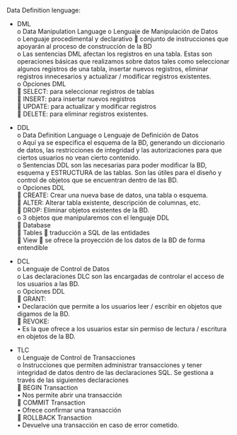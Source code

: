Data Definition lenguage:

-   DML  
    o Data Manipulation Language o Lenguaje de Manipulación de Datos  
    o Lenguaje procedimental y declarativo  conjunto de instrucciones que apoyarán al proceso de construcción de la BD  
    o Las sentencias DML afectan los registros en una tabla. Estas son operaciones básicas que realizamos sobre datos tales como seleccionar algunos registros de una tabla, insertar nuevos registros, eliminar registros innecesarios y actualizar / modificar registros existentes.  
    o Opciones DML  
     SELECT: para seleccionar registros de tablas  
     INSERT: para insertar nuevos registros  
     UPDATE: para actualizar y modificar registros  
     DELETE: para eliminar registros existentes.
    
-   DDL  
    o Data Definition Language o Lenguaje de Definición de Datos  
    o Aquí ya se especifica el esquema de la BD, generando un diccionario de datos, las restricciones de integridad y las autorizaciones para que ciertos usuarios no vean cierto contenido.  
    o Sentencias DDL son las necesarias para poder modificar la BD, esquema y ESTRUCTURA de las tablas. Son las útiles para el diseño y control de objetos que se encuentran dentro de las BD.  
    o Opciones DDL  
     CREATE: Crear una nueva base de datos, una tabla o esquema.  
     ALTER: Alterar tabla existente, descripción de columnas, etc.  
     DROP: Eliminar objetos existentes de la BD.  
    o 3 objetos que manipularemos con el lenguaje DDL  
     Database  
     Tables  traducción a SQL de las entidades  
     View  se ofrece la proyección de los datos de la BD de forma entendible
    
-   DCL  
    o Lenguaje de Control de Datos  
    o Las declaraciones DLC son las encargadas de controlar el acceso de los usuarios a las BD.  
    o Opciones DDL  
     GRANT:  
    • Declaración que permite a los usuarios leer / escribir en objetos que digamos de la BD.  
     REVOKE:  
    • Es la que ofrece a los usuarios estar sin permiso de lectura / escritura en objetos de la BD.
    
-   TLC  
    o Lenguaje de Control de Transacciones  
    o Instrucciones que permiten administrar transacciones y tener integridad de datos dentro de las declaraciones SQL. Se gestiona a través de las siguientes declaraciones  
     BEGIN Transaction  
    • Nos permite abrir una transacción  
     COMMIT Transaction  
    • Ofrece confirmar una transacción  
     ROLLBACK Transaction  
    • Devuelve una transacción en caso de error cometido.